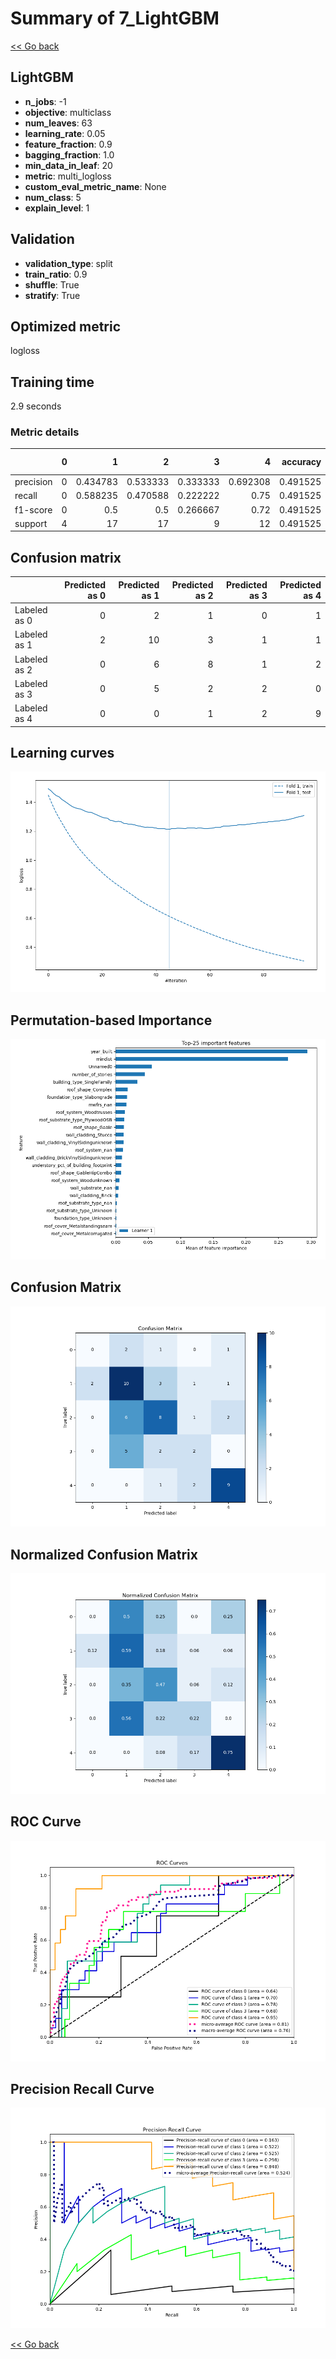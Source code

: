 # Summary of 7_LightGBM

[<< Go back](../README.md)


## LightGBM
- **n_jobs**: -1
- **objective**: multiclass
- **num_leaves**: 63
- **learning_rate**: 0.05
- **feature_fraction**: 0.9
- **bagging_fraction**: 1.0
- **min_data_in_leaf**: 20
- **metric**: multi_logloss
- **custom_eval_metric_name**: None
- **num_class**: 5
- **explain_level**: 1

## Validation
 - **validation_type**: split
 - **train_ratio**: 0.9
 - **shuffle**: True
 - **stratify**: True

## Optimized metric
logloss

## Training time

2.9 seconds

### Metric details
|           |   0 |         1 |         2 |        3 |         4 |   accuracy |   macro avg |   weighted avg |   logloss |
|:----------|----:|----------:|----------:|---------:|----------:|-----------:|------------:|---------------:|----------:|
| precision |   0 |  0.434783 |  0.533333 | 0.333333 |  0.692308 |   0.491525 |    0.398751 |       0.470604 |   1.21232 |
| recall    |   0 |  0.588235 |  0.470588 | 0.222222 |  0.75     |   0.491525 |    0.406209 |       0.491525 |   1.21232 |
| f1-score  |   0 |  0.5      |  0.5      | 0.266667 |  0.72     |   0.491525 |    0.397333 |       0.475254 |   1.21232 |
| support   |   4 | 17        | 17        | 9        | 12        |   0.491525 |   59        |      59        |   1.21232 |


## Confusion matrix
|              |   Predicted as 0 |   Predicted as 1 |   Predicted as 2 |   Predicted as 3 |   Predicted as 4 |
|:-------------|-----------------:|-----------------:|-----------------:|-----------------:|-----------------:|
| Labeled as 0 |                0 |                2 |                1 |                0 |                1 |
| Labeled as 1 |                2 |               10 |                3 |                1 |                1 |
| Labeled as 2 |                0 |                6 |                8 |                1 |                2 |
| Labeled as 3 |                0 |                5 |                2 |                2 |                0 |
| Labeled as 4 |                0 |                0 |                1 |                2 |                9 |

## Learning curves
![Learning curves](learning_curves.png)

## Permutation-based Importance
![Permutation-based Importance](permutation_importance.png)
## Confusion Matrix

![Confusion Matrix](confusion_matrix.png)


## Normalized Confusion Matrix

![Normalized Confusion Matrix](confusion_matrix_normalized.png)


## ROC Curve

![ROC Curve](roc_curve.png)


## Precision Recall Curve

![Precision Recall Curve](precision_recall_curve.png)



[<< Go back](../README.md)
